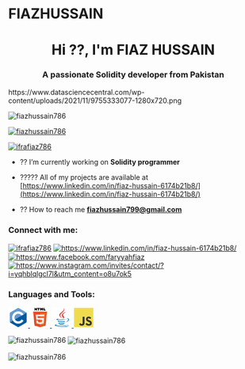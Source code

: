 # FIAZHUSSAIN
<h1 align="center">Hi ??, I'm FIAZ HUSSAIN</h1>
<h3 align="center">A passionate Solidity developer from Pakistan</h3>
https://www.datasciencecentral.com/wp-content/uploads/2021/11/9755333077-1280x720.png

<p align="left"> <img src="https://komarev.com/ghpvc/?username=fiazhussain786&label=Profile%20views&color=0e75b6&style=flat" alt="fiazhussain786" /> </p>

<p align="left"> <a href="https://github.com/ryo-ma/github-profile-trophy"><img src="https://github-profile-trophy.vercel.app/?username=fiazhussain786" alt="fiazhussain786" /></a> </p>

<p align="left"> <a href="https://twitter.com/ifrafiaz786" target="blank"><img src="https://img.shields.io/twitter/follow/ifrafiaz786?logo=twitter&style=for-the-badge" alt="ifrafiaz786" /></a> </p>

- ?? I’m currently working on **Solidity programmer**

- ????? All of my projects are available at [https://www.linkedin.com/in/fiaz-hussain-6174b21b8/](https://www.linkedin.com/in/fiaz-hussain-6174b21b8/)

- ?? How to reach me **fiazhussain799@gmail.com**

<h3 align="left">Connect with me:</h3>
<p align="left">
<a href="https://twitter.com/ifrafiaz786" target="blank"><img align="center" src="https://raw.githubusercontent.com/rahuldkjain/github-profile-readme-generator/master/src/images/icons/Social/twitter.svg" alt="ifrafiaz786" height="30" width="40" /></a>
<a href="https://linkedin.com/in/https://www.linkedin.com/in/fiaz-hussain-6174b21b8/" target="blank"><img align="center" src="https://raw.githubusercontent.com/rahuldkjain/github-profile-readme-generator/master/src/images/icons/Social/linked-in-alt.svg" alt="https://www.linkedin.com/in/fiaz-hussain-6174b21b8/" height="30" width="40" /></a>
<a href="https://fb.com/https://www.facebook.com/faryyahfiaz" target="blank"><img align="center" src="https://raw.githubusercontent.com/rahuldkjain/github-profile-readme-generator/master/src/images/icons/Social/facebook.svg" alt="https://www.facebook.com/faryyahfiaz" height="30" width="40" /></a>
<a href="https://instagram.com/https://www.instagram.com/invites/contact/?i=yqhblqlgcl7l&utm_content=o8u7ok5" target="blank"><img align="center" src="https://raw.githubusercontent.com/rahuldkjain/github-profile-readme-generator/master/src/images/icons/Social/instagram.svg" alt="https://www.instagram.com/invites/contact/?i=yqhblqlgcl7l&utm_content=o8u7ok5" height="30" width="40" /></a>
</p>

<h3 align="left">Languages and Tools:</h3>
<p align="left"> <a href="https://www.cprogramming.com/" target="_blank" rel="noreferrer"> <img src="https://raw.githubusercontent.com/devicons/devicon/master/icons/c/c-original.svg" alt="c" width="40" height="40"/> </a> <a href="https://www.w3.org/html/" target="_blank" rel="noreferrer"> <img src="https://raw.githubusercontent.com/devicons/devicon/master/icons/html5/html5-original-wordmark.svg" alt="html5" width="40" height="40"/> </a> <a href="https://www.java.com" target="_blank" rel="noreferrer"> <img src="https://raw.githubusercontent.com/devicons/devicon/master/icons/java/java-original.svg" alt="java" width="40" height="40"/> </a> <a href="https://developer.mozilla.org/en-US/docs/Web/JavaScript" target="_blank" rel="noreferrer"> <img src="https://raw.githubusercontent.com/devicons/devicon/master/icons/javascript/javascript-original.svg" alt="javascript" width="40" height="40"/> </a> </p>

<p><img align="left" src="https://github-readme-stats.vercel.app/api/top-langs?username=fiazhussain786&show_icons=true&locale=en&layout=compact" alt="fiazhussain786" /></p>

<p>&nbsp;<img align="center" src="https://github-readme-stats.vercel.app/api?username=fiazhussain786&show_icons=true&locale=en" alt="fiazhussain786" /></p>

<p><img align="center" src="https://github-readme-streak-stats.herokuapp.com/?user=fiazhussain786&" alt="fiazhussain786" /></p>
